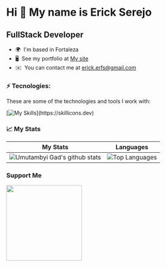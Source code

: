 Hi 👋 My name is Erick Serejo
=============================

FullStack Developer
-------------------

* 🌍  I'm based in Fortaleza
* 🖥️  See my portfolio at [My site](http://erickserejo.com)
* ✉️  You can contact me at [erick.erfs@gmail.com](mailto:erick.erfs@gmail.com)

### ⚡ Tecnologies:

These are some of the technologies and tools I work with:

[![My Skills](https://skillicons.dev/icons?i=html,css,tailwind,js,ts,jest,react,vue,nodejs,)](https://skillicons.dev)



### 📈 My Stats

| My Stats                                                                                                                                                            | Languages                                                                                                                                                                     |
| ------------------------------------------------------------------------------------------------------------------------------------------------------------------------ | ---------------------------------------------------------------------------------------------------------------------------------------------------------------------------------- |
| ![Umutambyi Gad's github stats](https://github-readme-stats.vercel.app/api?username=Serejo&show_icons=true&hide_border=true&count_private=true&theme=jolly) | ![Top Languages](https://github-readme-stats.vercel.app/api/top-langs/?username=Serejo&langs_count=10&count_private=true&hide_border=true&theme=jolly&layout=compact) |



### Support Me

<a href="https://www.buymeacoffee.com/erickerfsF"><img src="https://cdn.buymeacoffee.com/buttons/v2/default-yellow.png" width="200" /></a>
